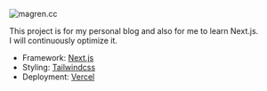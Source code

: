 ![magren.cc](https://socialify.git.ci/Magren0321/magren.cc/image?font=Inter&forks=1&issues=1&logo=https%3A%2F%2Fmagren.cc%2F_next%2Fimage%3Furl%3D%252Favatar.png%26w%3D256%26q%3D75&name=1&pattern=Circuit%20Board&pulls=1&stargazers=1&theme=Light)

This project is for my personal blog and also for me to learn Next.js.  
I will continuously optimize it.

- Framework: [Next.js](https://nextjs.org/)
- Styling: [Tailwindcss](https://tailwindcss.com)
- Deployment: [Vercel](https://vercel.com)
